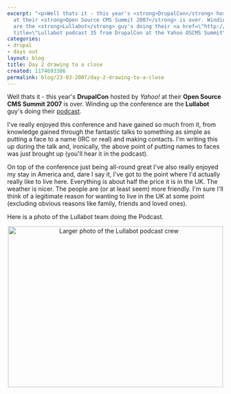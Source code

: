 ```yaml
---
excerpt: "<p>Well thats it - this year's <strong>DrupalCon</strong> hosted by <em>Yahoo!</em>
  at their <strong>Open Source CMS Summit 2007</strong> is over. Winding up the conference
  are the <strong>Lullabot</strong> guy's doing their <a href=\"http://www.lullabot.com/audiocast/drupal_podcast_no_35_live_from_yahoo\"
  title=\"Lullabot podcast 35 from DrupalCon at the Yahoo OSCMS Summit\">podcast</a>.</p>\r\n"
categories:
- drupal
- days out
layout: blog
title: Day 2 drawing to a close
created: 1174693386
permalink: blog/23-03-2007/day-2-drawing-to-a-close
---
```

<p>Well thats it - this year's <strong>DrupalCon</strong> hosted by <em>Yahoo!</em> at their <strong>Open Source CMS Summit 2007</strong> is over. Winding up the conference are the <strong>Lullabot</strong> guy's doing their <a href="http://www.lullabot.com/audiocast/drupal_podcast_no_35_live_from_yahoo" title="Lullabot podcast 35 from DrupalCon at the Yahoo OSCMS Summit">podcast</a>.</p>
<!--break-->
<p>I've really enjoyed this conference and have gained so much from it, from knowledge gained through the fantastic talks to something as simple as putting a face to a name (IRC or real) and making contacts. I'm writing this up during the talk and, ironically, the above point of putting names to faces was just brought up (you'll hear it in the podcast).</p>
<p>On top of the conference just being all-round great I've also really enjoyed my stay in America and, dare I say it, I've got to the point where I'd actually really like to live here. Everything is about half the price it is in the UK. The weather is nicer. The people are (or at least seem) more friendly. I'm sure I'll think of a legitimate reason for wanting to live in the UK at some point (excluding obvious reasons like family, friends and loved ones).</p>
<p>Here is a photo of the Lullabot team doing the Podcast.</p>
<p align="center"><img width="500" height="375" alt="Larger photo of the Lullabot podcast crew" src="http://farm1.static.flickr.com/154/431857670_c012f3f02e.jpg" /></p>
